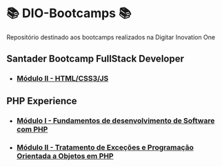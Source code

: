 # 📚 DIO-Bootcamps 📚

Repositório destinado aos bootcamps realizados na Digitar Inovation One

## **Santader Bootcamp FullStack Developer**

- ### **[Módulo II - HTML/CSS3/JS](/Santader-Bootcamp-Fullstack-Developer/Exercicios/Modulo-2/)**

## **PHP Experience**

- ### **[Módulo I - Fundamentos de desenvolvimento de Software com PHP](/PHP-Experience/Exercicios/modulo-1/)**

- ### **[Módulo II - Tratamento de Exceções e Programação Orientada a Objetos em PHP](/PHP-Experience/Exercicios/modulo-2/)**
